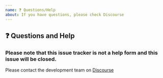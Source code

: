 ```yaml
---
name: ❓ Questions/Help
about: If you have questions, please check Discourse
---
```


## ❓ Questions and Help

### Please note that this issue tracker is not a help form and this issue will be closed.

Please contact the development team on [Discourse](https://community.xpeer.org)
